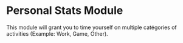 # Personal Stats Module

This module will grant you to time yourself on multiple catégories of activities (Example: Work, Game, Other).